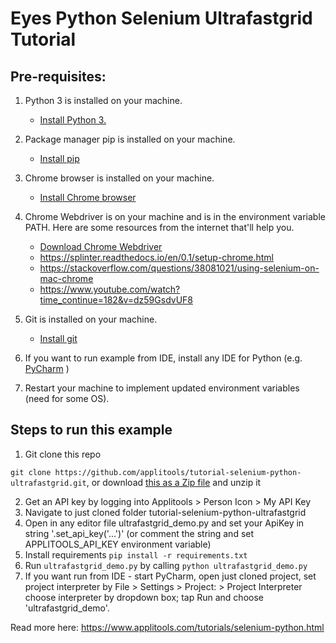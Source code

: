 # Eyes Python Selenium Ultrafastgrid Tutorial

## Pre-requisites:

1. Python 3 is installed on your machine.
   * [Install Python 3.](https://realpython.com/installing-python/)
2. Package manager pip is installed on your machine.
   * [Install pip](https://pip.pypa.io/en/stable/installing/)
3. Chrome browser is installed on your machine.

   * [Install Chrome browser](https://support.google.com/chrome/answer/95346?co=GENIE.Platform%3DDesktop&hl=en&oco=0)
4. Chrome Webdriver is on your machine and is in the environment variable PATH. Here are some resources from the internet that'll help you.
   * [Download Chrome Webdriver](https://chromedriver.chromium.org/downloads)
   * https://splinter.readthedocs.io/en/0.1/setup-chrome.html
   * https://stackoverflow.com/questions/38081021/using-selenium-on-mac-chrome
   * https://www.youtube.com/watch?time_continue=182&v=dz59GsdvUF8
5. Git is installed on your machine. 

   * [Install git](https://www.atlassian.com/git/tutorials/install-git)
6. If you want to run example from IDE, install any IDE for Python (e.g. [PyCharm](https://www.jetbrains.com/pycharm/download/) )
7. Restart your machine to implement updated  environment variables (need for some OS).

## Steps to run this example

1. Git clone this repo

`git clone https://github.com/applitools/tutorial-selenium-python-ultrafastgrid.git`, or download [this as a Zip file](https://github.com/applitools/tutorial-selenium-python-ultrafastgrid/archive/master.zip) and unzip it

2. Get an API key by logging into Applitools > Person Icon > My API Key
3. Navigate to just cloned folder tutorial-selenium-python-ultrafastgrid
4. Open in any editor file ultrafastgrid_demo.py  and set your ApiKey in string '.set_api_key('...')' (or comment the string and set APPLITOOLS_API_KEY environment variable)
5. Install requirements `pip install -r requirements.txt`
6. Run `ultrafastgrid_demo.py` by calling `python ultrafastgrid_demo.py` 
7. If you want run from IDE - start PyCharm, open just cloned project, set project interpreter by File > Settings > Project: > Project Interpreter  choose interpreter by dropdown box; tap Run and choose 'ultrafastgrid_demo'.

Read more here: https://www.applitools.com/tutorials/selenium-python.html